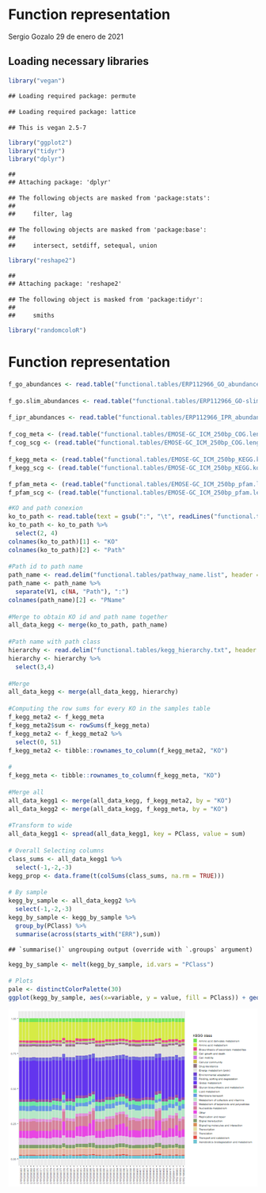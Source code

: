 Function representation
================
Sergio Gozalo
29 de enero de 2021

## Loading necessary libraries

``` r
library("vegan")
```

    ## Loading required package: permute

    ## Loading required package: lattice

    ## This is vegan 2.5-7

``` r
library("ggplot2")
library("tidyr")
library("dplyr")
```

    ## 
    ## Attaching package: 'dplyr'

    ## The following objects are masked from 'package:stats':
    ## 
    ##     filter, lag

    ## The following objects are masked from 'package:base':
    ## 
    ##     intersect, setdiff, setequal, union

``` r
library("reshape2")
```

    ## 
    ## Attaching package: 'reshape2'

    ## The following object is masked from 'package:tidyr':
    ## 
    ##     smiths

``` r
library("randomcoloR")
```

# Function representation

``` r
f_go_abundances <- read.table("functional.tables/ERP112966_GO_abundances_v4.1.tsv", header = TRUE, row.names = 1, sep ="\t")

f_go.slim_abundances <- read.table("functional.tables/ERP112966_GO-slim_abundances_v4.1.tsv", header = TRUE, row.names = 1, sep ="\t")

f_ipr_abundances <- read.table("functional.tables/ERP112966_IPR_abundances_v4.1.tsv", header = TRUE, row.names = 1, sep ="\t")

f_cog_meta <- (read.table("functional.tables/EMOSE-GC_ICM_250bp_COG.lengthNorm.metaGsizeNorm.counts.tbl", header = TRUE, sep = "\t", row.names = 1))
f_cog_scg <- (read.table("functional.tables/EMOSE-GC_ICM_250bp_COG.lengthNorm.SCGnorm.counts.tbl", header = TRUE, sep = "\t", row.names = 1))

f_kegg_meta <- (read.table("functional.tables/EMOSE-GC_ICM_250bp_KEGG.ko.lengthNorm.metaGsizeNorm.counts.tbl", header = TRUE, sep = "\t", row.names = 1))
f_kegg_scg <- (read.table("functional.tables/EMOSE-GC_ICM_250bp_KEGG.ko.lengthNorm.SCGnorm.counts.tbl", header = TRUE, sep = "\t", row.names = 1))

f_pfam_meta <- (read.table("functional.tables/EMOSE-GC_ICM_250bp_pfam.lengthNorm.metaGsizeNorm.counts.tbl", header = TRUE, sep = "\t", row.names = 1))
f_pfam_scg <- (read.table("functional.tables/EMOSE-GC_ICM_250bp_pfam.lengthNorm.SCGnorm.counts.tbl", header = TRUE, sep = "\t", row.names = 1))
```

``` r
#KO and path conexion
ko_to_path <- read.table(text = gsub(":", "\t", readLines("functional.tables/ko_pathway.list")))
ko_to_path <- ko_to_path %>%
  select(2, 4)
colnames(ko_to_path)[1] <- "KO"
colnames(ko_to_path)[2] <- "Path"

#Path id to path name
path_name <- read.delim("functional.tables/pathway_name.list", header = FALSE)
path_name <- path_name %>%
  separate(V1, c(NA, "Path"), ":")
colnames(path_name)[2] <- "PName"

#Merge to obtain KO id and path name together
all_data_kegg <- merge(ko_to_path, path_name)

#Path name with path class
hierarchy <- read.delim("functional.tables/kegg_hierarchy.txt", header = TRUE)
hierarchy <- hierarchy %>%
  select(3,4)

#Merge
all_data_kegg <- merge(all_data_kegg, hierarchy)

#Computing the row sums for every KO in the samples table
f_kegg_meta2 <- f_kegg_meta
f_kegg_meta2$sum <- rowSums(f_kegg_meta)
f_kegg_meta2 <- f_kegg_meta2 %>%
  select(0, 51)
f_kegg_meta2 <- tibble::rownames_to_column(f_kegg_meta2, "KO")

#
f_kegg_meta <- tibble::rownames_to_column(f_kegg_meta, "KO")

#Merge all
all_data_kegg1 <- merge(all_data_kegg, f_kegg_meta2, by = "KO")
all_data_kegg2 <- merge(all_data_kegg, f_kegg_meta, by = "KO")

#Transform to wide
all_data_kegg1 <- spread(all_data_kegg1, key = PClass, value = sum)

# Overall Selecting columns
class_sums <- all_data_kegg1 %>%
  select(-1,-2,-3)
kegg_prop <- data.frame(t(colSums(class_sums, na.rm = TRUE)))

# By sample
kegg_by_sample <- all_data_kegg2 %>%
  select(-1,-2,-3)
kegg_by_sample <- kegg_by_sample %>%
  group_by(PClass) %>%
  summarise(across(starts_with("ERR"),sum))
```

    ## `summarise()` ungrouping output (override with `.groups` argument)

``` r
kegg_by_sample <- melt(kegg_by_sample, id.vars = "PClass")

# Plots
pale <- distinctColorPalette(30)
ggplot(kegg_by_sample, aes(x=variable, y = value, fill = PClass)) + geom_bar(position = "fill", stat = "identity") + theme(text = element_text(size = 7), axis.text.x = element_text(size = 5, angle = 90, vjust = 0.5, hjust=1), legend.key.size = unit(0.3, "cm")) + labs(x = NULL, y = NULL, fill = "KEGG class") + guides(fill=guide_legend(ncol=1)) + scale_fill_manual(values = pale)
```

![](Function_representation_files/figure-markdown_github/unnamed-chunk-4-1.png)
